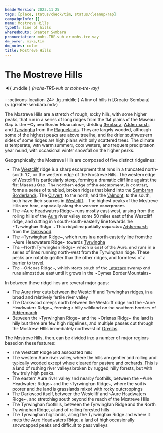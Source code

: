 ```yaml
---
headerVersion: 2023.11.25
tags: [place, status/check/tim, status/cleanup/map]
campaignInfo: []
name: Mostreve Hills
typeOf: line of hills
whereabouts: Greater Sembara
pronunciation: mohs-TRE-vuh or mohs-tre-vay
dm_owner: mike,tim
dm_notes: color
title: Mostreve Hills
---
```

# The Mostreve Hills
:speaker:{ .middle } *(mohs-TRE-vuh or mohs-tre-vay)*  
<div class="grid cards ext-narrow-margin ext-one-column" markdown>
-    :octicons-location-24:{ .lg .middle } A line of hills in [Greater Sembara](<./greater-sembara.md>)  
</div>


The Mostreve Hills are a stretch of rough, rocky hills, with some higher peaks, that run in a series of long ridges from the flat plains of the Maseau Gap to the ~Cymea Border Mountains~, dividing [Sembara](<sembara/sembara.md>), [Addermarch](<addermarch/addermarch.md>), and [Tyrwingha](<tyrwingha/tyrwingha.md>) from the [Plaguelands](<../upper-istaros/plaguelands.md>). They are largely wooded, although some of the highest peaks are above treeline, and the drier southwestern sides of some ridges are high plains with only scattered trees. The climate is temperate, with warm summers, cool winters, and frequent precipitation year round, with occasional winter snowfall on the higher peaks.

Geographically, the Mostreve Hills are composed of five distinct ridgelines:
* The [Westcliff](<addermarch/westcliff.md>) ridge is a sharp escarpment that runs in a truncated north-south 'C', on the western edge of the Mostreve Hills. The western edge of Westcliff is particularly steep, forming a dramatic cliff line against the flat Maseau Gap. The northern edge of the escarpment, in contrast, forms a series of tumbled, broken ridges that blend into the [Sembaran Borderlands](<sembara/borderlands/borderlands.md>). The [Clavert](<rivers/wistel-enst-watershed/clavert.md>), to the north, and the [Valmont](<../upper-istaros/rivers/valmont.md>), to the south, both have their sources in [Westcliff](<addermarch/westcliff.md>). . The highest peaks of the Mostreve Hills are here, especially along the western escarpment. 
* The ~Aure Headwaters Ridge~ runs mostly east-west, arising from the rolling hills of the [Aure](<rivers/wistel-enst-watershed/aure.md>) river valley some 50 miles east of the Westcliff ridge, and cutting in a south-south-easterly line towards the ~Tyrwinghan Ridge~. This ridgeline partially separates [Addermarch](<addermarch/addermarch.md>) from the [Darkwood](<addermarch/darkwood.md>). 
* The ~Tyrwinghan Ridge~, which runs in a north-easterly line from the ~Aure Headwaters Ridge~ towards [Tyrwingha](<tyrwingha/tyrwingha.md>)
* The ~North Tyrwinghan Ridge~ which is east of the Aure, and runs in a series of lines running north-west from the Tyrwinghan ridge. These peaks are notably gentler than the other ridges, and form less of a barrier to travel.
* The ~Orlenas Ridge~, which starts south of the [Latazaro](<./latazaro.md>) swamp and runs almost due east until it grows in the ~Cymea Border Mountains~

In between these ridgelines are several major gaps:
* The [Aure](<rivers/wistel-enst-watershed/aure.md>) river cuts between the Westcliff and Tyrwinghan ridges, in a broad and relatively fertile river valley
* The Darkwood creeps north between the Westcliff ridge and the ~Aure Headwaters Ridge~, forming a hilly wildland on the southern borders of [Addermarch](<addermarch/addermarch.md>)
* Between the ~Tyrwinghan Ridge~ and the ~Orlenas Ridge~ the land is hilly but there are few high ridgelines, and multiple passes cut through the Mostreve HIlls immediately northwest of [Orenlas](<../upper-istaros/orenlas/orenlas.md>). 

The Mostreve Hills, then, can be divided into a number of major regions based on these features:
* The Westcliff Ridge and associated hills
* The western Aure river valley, where the hills are gentler and rolling and typically wooded except where cleared for pasture and orchards. This is a land of rushing river valleys broken by rugged, hilly forests, but with few truly high peaks. 
* The eastern Aure river valley and nearby foothills, between the ~Aure Headwaters Ridge~ and the ~Tyrwinghan Ridge~, where the soil is poorer and the land is  grasslands mixed with rocky outcroppings
* The Darkwood itself, between the Westcliff and ~Aure Headwaters Ridge~, and stretching south beyond the reach of the Mostreve Hills
* The Tyrwinghan foothills, between the Tyrwinghan Ridge and the North Tyrwinghan Ridge, a land of rolling forested hills
* The Tyrwinghan highlands, along the Tyrwinghan Ridge and where it mets the Aure Headwaters Ridge, a land of high occasionally snowcapped peaks and difficult to pass valleys
